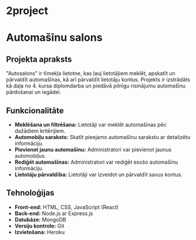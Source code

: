 # 2project
# Automašīnu salons

## Projekta apraksts

"Autosalons" ir tīmekļa lietotne, kas ļauj lietotājiem meklēt, apskatīt un pārvaldīt automašīnas, kā arī pārvaldīt lietotāju kontus. Projekts ir izstrādāts kā daļa no 4. kursa diplomdarba un piedāvā pilnīgu risinājumu automašīnu pārdošanai un iegādei.

## Funkcionalitāte

- **Meklēšana un filtrēšana:** Lietotāji var meklēt automašīnas pēc dažādiem kritērijiem.
- **Automobiļu saraksts:** Skatīt pieejamo automašīnu sarakstu ar detalizētu informāciju.
- **Pievienot jaunu automašīnu:** Administratori var pievienot jaunus automobiļus.
- **Rediģēt automašīnas:** Administratori var rediģēt esošo automašīnu informāciju.
- **Lietotāju pārvaldība:** Lietotāji var izveidot un pārvaldīt savus kontus.

## Tehnoloģijas

- **Front-end:** HTML, CSS, JavaScript (React)
- **Back-end:** Node.js ar Express.js
- **Datubāze:** MongoDB
- **Versiju kontrole:** Git
- **Izvietošana:** Heroku

